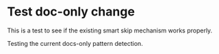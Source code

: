 # Test doc-only change

This is a test to see if the existing smart skip mechanism works properly.

Testing the current docs-only pattern detection.
